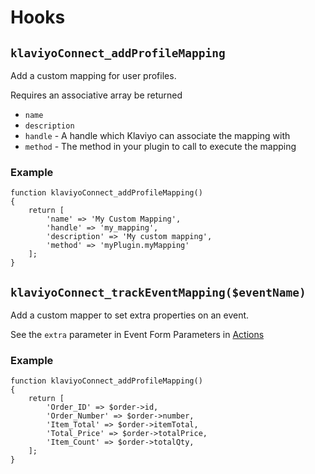 # Hooks

## `klaviyoConnect_addProfileMapping`

Add a custom mapping for user profiles.

Requires an associative array be returned

- `name`
- `description`
- `handle` - A handle which Klaviyo can associate the mapping with
- `method` - The method in your plugin to call to execute the mapping

### Example

```
function klaviyoConnect_addProfileMapping()
{
    return [
        'name' => 'My Custom Mapping',
        'handle' => 'my_mapping',
        'description' => 'My custom mapping',
        'method' => 'myPlugin.myMapping'
    ];
}
```

## `klaviyoConnect_trackEventMapping($eventName)`

Add a custom mapper to set extra properties on an event.

See the `extra` parameter in Event Form Parameters in [Actions](Actions.md)

### Example

```
function klaviyoConnect_addProfileMapping()
{
    return [
        'Order_ID' => $order->id,
        'Order_Number' => $order->number,
        'Item_Total' => $order->itemTotal,
        'Total_Price' => $order->totalPrice,
        'Item_Count' => $order->totalQty,
    ];
}
```
